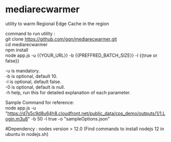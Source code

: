 # mediarecwarmer
utility to warm Regional Edge Cache in the region


command to run utility :  
git clone https://github.com/ggn/mediarecwarmer.git   
cd mediarecwarmer  
npm install  
node app.js -u {{YOUR_URL}} -b {{PREFFRED_BATCH_SIZE}} -l {{true or false}}  

-u is mandatory.   
-b is optional, default 10.   
-l is optional, default false.      
-0 is optional, default is null.       
-h help, run this for detailed explanation of each parameter.

Sample Command for reference:        
node app.js -u "https://d7s5c9d8u64h8.cloudfront.net/public_data/cps_demo/outputs/1/1.Login.m3u8" -b 50 -l true -o "sampleOptions.json"

#Dependency : nodes version > 12.0 (Find commands to install nodejs 12 in ubuntu in nodejs.sh)
